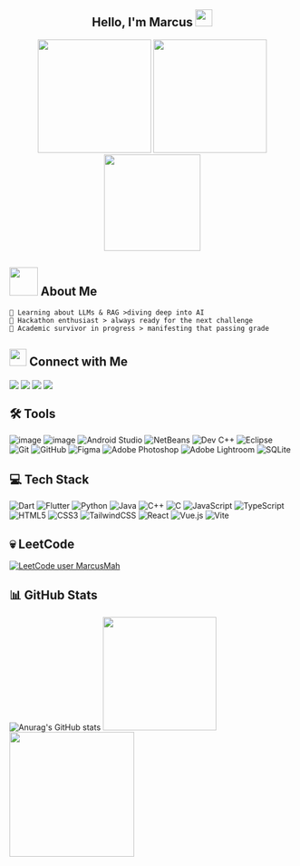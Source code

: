 <div align="center">

  <h2>Hello, I'm Marcus <img src="https://raw.githubusercontent.com/aemmadi/aemmadi/master/wave.gif" width="30px"></h2>
  <img src="https://media2.giphy.com/media/v1.Y2lkPTc5MGI3NjExeWh6dDk4cGtkdDAzenc3b242anY0NWluMzBnN2ozaHp2YjB1enFjaSZlcD12MV9pbnRlcm5hbF9naWZfYnlfaWQmY3Q9cw/rhfVcQF4SXYVgvI9Ut/giphy.gif" width="200px" />
  <img src="https://media4.giphy.com/media/v1.Y2lkPTc5MGI3NjExemwya212NDN5N3Rpd2N1eWtraG92YWdoeTJvaWxraTNuejFqNWdxbCZlcD12MV9pbnRlcm5hbF9naWZfYnlfaWQmY3Q9cw/x0EASzgqjpvVrYjzvk/giphy.gif" width="200px" />
  <img src="https://media2.giphy.com/media/v1.Y2lkPTc5MGI3NjExNmttajA1YTJuMHhsbTJlbGQ4cXl0dWpnZnFvaDdlMmRodDRrbzhpaiZlcD12MV9pbnRlcm5hbF9naWZfYnlfaWQmY3Q9cw/e4ztCI2jW9NzPBm66N/giphy.gif" width="170px" />
</div>

## <img src="https://media.giphy.com/media/VgCDAzcKvsR6OM0uWg/giphy.gif" width="50"> About Me
```text
🔭 Learning about LLMs & RAG >diving deep into AI
🌱 Hackathon enthusiast > always ready for the next challenge  
🌙 Academic survivor in progress > manifesting that passing grade 
```

## <img src="https://media1.giphy.com/media/v1.Y2lkPTc5MGI3NjExanhqZG5pYmUwanA4ejc5NGo0NGFoYjJtODJxZGk5ampmZ2FyaG4xZyZlcD12MV9pbnRlcm5hbF9naWZfYnlfaWQmY3Q9cw/CwTvSiWflgCGKgz5eb/giphy.gif" width="30"> Connect with Me
<p align="left">
  <a href="https://www.linkedin.com/in/mah-qing-fung"><img src="https://img.shields.io/badge/linkedin-%230077B5.svg?&style=for-the-badge&logo=linkedin&logoColor=white" style="display:inline-block; vertical-align:middle;" /></a>
  <a href="mailto:marcusmah6969@@gmail.com"><img src="https://img.shields.io/badge/gmail-%23D14836.svg?&style=for-the-badge&logo=gmail&logoColor=white" style="display:inline-block; vertical-align:middle;" /></a>
  <a href="https://github.com/marcusmqf"><img src="https://img.shields.io/badge/github-%23121011.svg?&style=for-the-badge&logo=github&logoColor=white" style="display:inline-block; vertical-align:middle;" /></a>
  <a href="https://instagram.com/marcusmah08"><img src="https://img.shields.io/badge/instagram-E4405F.svg?&style=for-the-badge&logo=instagram&logoColor=white" style="display:inline-block; vertical-align:middle;" /></a>
</p>

## 🛠️ Tools
![image](https://img.shields.io/badge/VSCode-0078D4?style=for-the-badge&logo=visual%20studio%20code&logoColor=white)
![image](https://img.shields.io/badge/Visual_Studio-5C2D91?style=for-the-badge&logo=visual%20studio&logoColor=white)
![Android Studio](https://img.shields.io/badge/Android%20Studio-3DDC84.svg?style=for-the-badge&logo=android-studio&logoColor=white)
![NetBeans](https://img.shields.io/badge/NetBeans-1B6AC6.svg?style=for-the-badge&logo=apache-netbeans-ide&logoColor=white)
![Dev C++](https://img.shields.io/badge/Dev%20C++-blue.svg?style=for-the-badge&logo=c%2B%2B&logoColor=white)
![Eclipse](https://img.shields.io/badge/Eclipse-FE7A16.svg?style=for-the-badge&logo=Eclipse&logoColor=white)
<br>
![Git](https://img.shields.io/badge/git-%23F05033.svg?style=for-the-badge&logo=git&logoColor=white)
![GitHub](https://img.shields.io/badge/github-%23121011.svg?style=for-the-badge&logo=github&logoColor=white)
![Figma](https://img.shields.io/badge/figma-%23F24E1E.svg?style=for-the-badge&logo=figma&logoColor=white)
![Adobe Photoshop](https://img.shields.io/badge/adobe%20photoshop-%2331A8FF.svg?style=for-the-badge&logo=adobe%20photoshop&logoColor=white)
![Adobe Lightroom](https://img.shields.io/badge/Adobe%20Lightroom-31A8FF.svg?style=for-the-badge&logo=Adobe%20Lightroom&logoColor=white)
![SQLite](https://img.shields.io/badge/sqlite-%2307405e.svg?style=for-the-badge&logo=sqlite&logoColor=white)

## 💻 Tech Stack
![Dart](https://img.shields.io/badge/dart-%230175C2.svg?style=for-the-badge&logo=dart&logoColor=white)
![Flutter](https://img.shields.io/badge/Flutter-%2302569B.svg?style=for-the-badge&logo=Flutter&logoColor=white)
![Python](https://img.shields.io/badge/python-3670A0?style=for-the-badge&logo=python&logoColor=ffdd54)
![Java](https://img.shields.io/badge/java-%23ED8B00.svg?style=for-the-badge&logo=openjdk&logoColor=white)
![C++](https://img.shields.io/badge/c++-%2300599C.svg?style=for-the-badge&logo=c%2B%2B&logoColor=white)
![C](https://img.shields.io/badge/c-%2300599C.svg?style=for-the-badge&logo=c&logoColor=white)
![JavaScript](https://img.shields.io/badge/javascript-%23323330.svg?style=for-the-badge&logo=javascript&logoColor=%23F7DF1E)
![TypeScript](https://img.shields.io/badge/typescript-%23007ACC.svg?style=for-the-badge&logo=typescript&logoColor=white)
![HTML5](https://img.shields.io/badge/html5-%23E34F26.svg?style=for-the-badge&logo=html5&logoColor=white)
![CSS3](https://img.shields.io/badge/css3-%231572B6.svg?style=for-the-badge&logo=css3&logoColor=white)
![TailwindCSS](https://img.shields.io/badge/tailwindcss-%2338B2AC.svg?style=for-the-badge&logo=tailwind-css&logoColor=white)
![React](https://img.shields.io/badge/react-%2320232a.svg?style=for-the-badge&logo=react&logoColor=%2361DAFB)
![Vue.js](https://img.shields.io/badge/vuejs-%2335495e.svg?style=for-the-badge&logo=vuedotjs&logoColor=%234FC08D)
![Vite](https://img.shields.io/badge/vite-%23646CFF.svg?style=for-the-badge&logo=vite&logoColor=white)

## 💀 LeetCode
[![LeetCode user MarcusMah](https://img.shields.io/badge/dynamic/json?style=for-the-badge&labelColor=black&color=%23ffa116&label=Solved&query=solvedOverTotal&url=https%3A%2F%2Fleetcode-badge.vercel.app%2Fapi%2Fusers%2FMarcusMah&logo=leetcode&logoColor=yellow)](https://leetcode.com/MarcusMah/)

## 📊 GitHub Stats
![Anurag's GitHub stats](https://github-readme-stats.vercel.app/api?username=marcusmqf&show_icons=true&theme=radical&hide_border=true)
    <img src="https://media0.giphy.com/media/v1.Y2lkPTc5MGI3NjExOW14cmNmOW05cmR5MGxjZTdjMmwyaHVvbWVtOWh3emxpcTAyM2YxaCZlcD12MV9pbnRlcm5hbF9naWZfYnlfaWQmY3Q9cw/wmPwaqkdoFa5pAYn60/giphy.gif" width="200px" /> <img src="https://media0.giphy.com/media/v1.Y2lkPTc5MGI3NjExdGFhNW94Z2oyNW55MWRjYW82ZTl5empsZnZqb2JsaHp4c2d3azlxayZlcD12MV9pbnRlcm5hbF9naWZfYnlfaWQmY3Q9cw/MxZKME5mbgeXckKp14/giphy.gif" width="220px" />
